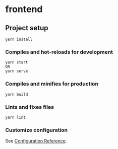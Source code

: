 # frontend

## Project setup
```
yarn install
```

### Compiles and hot-reloads for development
```
yarn start
OR
yarn serve
```

### Compiles and minifies for production
```
yarn build
```

### Lints and fixes files
```
yarn lint
```

### Customize configuration
See [Configuration Reference](https://cli.vuejs.org/config/).
